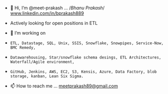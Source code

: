- 👋 Hi, I’m @meet-prakash ...   /*Bhanu Prakash*/ www.linkedin.com/in/bprakash889
- Actively looking for open positions in ETL


- 👀 I’m working on 
-     ETL, Datastage, SQL, Unix, SSIS, Snowflake, Snowpipes, Service-Now, BMC Remedy, 
-     Datawarehousing, Star/snowflake schema desings, ETL Architectures, Waterfall/Agile environment,
-     GitHub, Jenkins, AWS, EC2, S3, Kensis, Azure, Data Factory, blob storage, kanban, Lean Six Sigma.
- 📫 How to reach me ... meetprakash89@gmail.com

<!---
meet-prakash/meet-prakash is a ✨ special ✨ repository because its `README.md` (this file) appears on your GitHub profile.
You can click the Preview link to take a look at your changes.
--->
